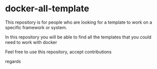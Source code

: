 # docker-all-template


This repository is for people who are looking for a template to work on a specific framework or system.

In this repository you will be able to find all the templates that you could need to work with docker


Feel free to use this repository, accept contributions

regards
